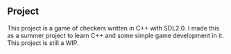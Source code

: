 ## Project
This project is a game of checkers written in C++ with SDL2.0. I made this as a summer project to learn C++ and some simple game development in it. This project is still a WIP.
